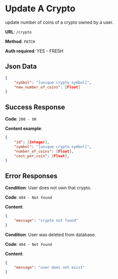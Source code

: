 # Update A Crypto

update number of coins of a crypto owned by a user.

**URL**: `/crypto`

**Method**: `PATCH`

**Auth required**: YES - FRESH

## Json Data

```json
{
    "symbol": "[unique crypto symbol]",
    "new_number_of_coins": [Float]
}
```

## Success Response

**Code**: `200 - OK`

**Content example**:

```json
{
    "id": [Integer],
    "symbol": "[unique crypto symbol]",
    "number_of_coins": [Float],
    "cost_per_coin": [Float],
}
```

## Error Responses

**Condition**: User does not own that crypto.

**Code**: `404 - Not Found`

**Content**:

```json
{
    "message": "crypto not found"
}
```

**Condition**: User was deleted from database.

**Code**: `404 - Not Found`

**Content**:

```json
{
    "message": "user does not exist"
}
```
